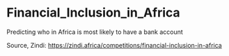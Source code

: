 # Financial_Inclusion_in_Africa
Predicting who in Africa is most likely to have a bank account

Source, Zindi:
https://zindi.africa/competitions/financial-inclusion-in-africa
